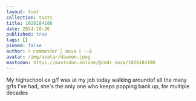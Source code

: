 ```yaml
---
layout: toot
collection: toots
title: 1026184100
date: 2024-10-26
published: true
tags: []
pinned: false
author: ⸸ commander ░ nova ⸸ :~$
avatar: /img/avatar/daemon.jpeg
mastodon: https://mastodon.online/@cmdr_nova/1026184100
---
```


My highschool ex g/f was at my job today walking aroundof all the many g/fs I've had, she's the only one who keeps popping back up, for multiple decades
